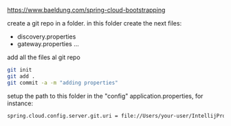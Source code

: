 https://www.baeldung.com/spring-cloud-bootstrapping

create a git repo in a folder.
in this folder create the next files: 
- discovery.properties
- gateway.properties
...

add all the files al git repo
```bash
git init
git add . 
git commit -a -m "adding properties"

```

setup the path to this folder in the "config" application.properties, for instance:
```bash
spring.cloud.config.server.git.uri = file://Users/your-user/IntellijProjects/xxx-folder-xxx
``` 

